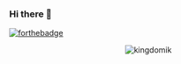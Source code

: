### Hi there 👋

<!--
**kingdomik/kingdomik** is a ✨ _special_ ✨ repository because its `README.md` (this file) appears on your GitHub profile.

Here are some ideas to get you started:

- 🔭 I’m currently working on ...
- 🌱 I’m currently learning ...
- 👯 I’m looking to collaborate on ...
- 🤔 I’m looking for help with ...
- 💬 Ask me about ...
- 📫 How to reach me: ...
- 😄 Pronouns: ...
- ⚡ Fun fact: ...
-->

[![forthebadge](https://forthebadge.com/images/badges/made-with-python.svg)](https://forthebadge.com)

<p align="center"> <img src="https://github-readme-stats.vercel.app/api?username=kingdomik&show_icons=true&theme=gotham" alt="kingdomik" />
